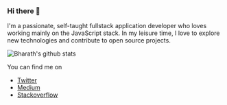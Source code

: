 ### Hi there 👋

I'm a passionate, self-taught fullstack application developer who loves working mainly on the JavaScript stack. In my leisure time, I love to explore new technologies and contribute to open source projects.

![Bharath's github stats](https://github-readme-stats.vercel.app/api?username=bharathvaj-ganesan&show_icons=true&title_color=fff&icon_color=79ff97&text_color=9f9f9f&bg_color=151515)

You can find me on

- [Twitter](https://twitter.com/bharathvaj_g)
- [Medium](https://medium.com/@bharathvaj_ganesan)
- [Stackoverflow](https://stackoverflow.com/users/6906028/bharathvaj-ganesan)
